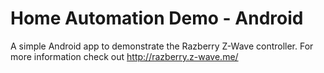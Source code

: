 Home Automation Demo - Android
============================

A simple Android app to demonstrate the Razberry Z-Wave controller. For more information check out http://razberry.z-wave.me/
